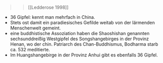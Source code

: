 >> [[Ledderose 1998]]
- 36 Gipfel: kennt man mehrfach in China. 
- Stets ost damit ein paradiesisches Gefilde weitab von der lärmenden Menschenwelt gemeint.
- eine buddhistische Assoziation haben die Shaoshishan genannten sechsunddreißig Westgipfel des Songshangebirges in der Provinz Henan, wo der chin. Patriarch des Chan-Buddhismus, Bodharma starb ca. 532 meditierte.
- Im Huangshangebirge in der Provinz Anhui gibt es ebenfalls 36 Gipfel.